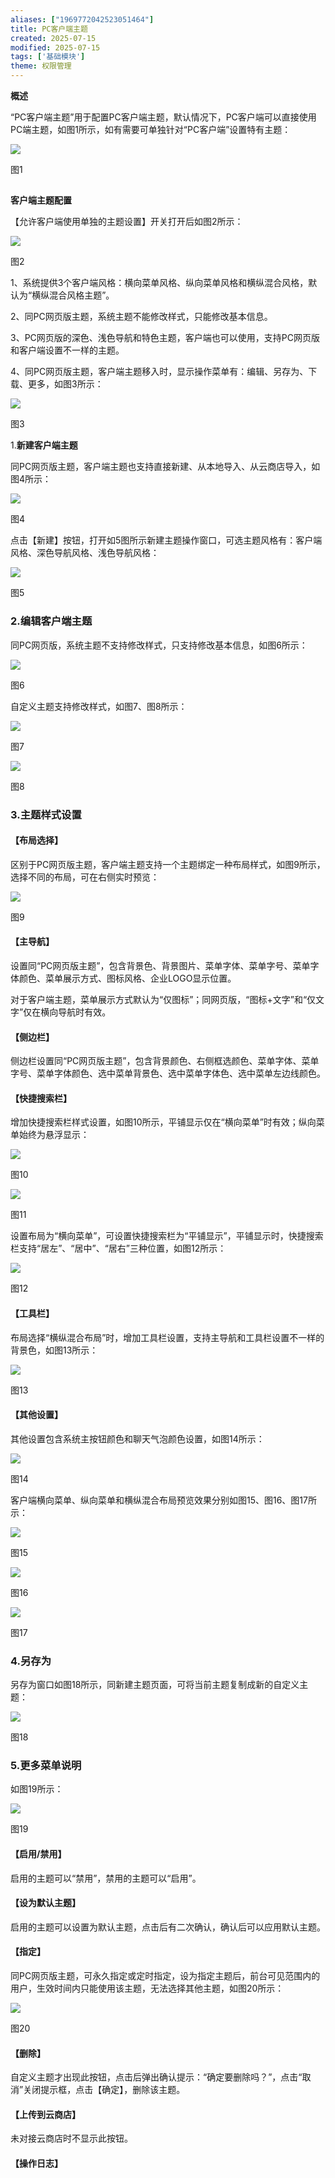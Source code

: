 ```yaml
---
aliases: ["1969772042523051464"]
title: PC客户端主题
created: 2025-07-15
modified: 2025-07-15
tags: ['基础模块']
theme: 权限管理
---
```


**概述**

“PC客户端主题”用于配置PC客户端主题，默认情况下，PC客户端可以直接使用PC端主题，如图1所示，如有需要可单独针对“PC客户端”设置特有主题：

![](https://myhelpdoc.oss-cn-heyuan.aliyuncs.com/mdimages/e2fd6f867994eceed9b24ea8cef69e87.jpg)

图1

##

**客户端主题配置**

【允许客户端使用单独的主题设置】开关打开后如图2所示：

![](https://myhelpdoc.oss-cn-heyuan.aliyuncs.com/mdimages/79d1dbf7c3c48740d2125205ad82035f.jpg)

图2

1、系统提供3个客户端风格：横向菜单风格、纵向菜单风格和横纵混合风格，默认为“横纵混合风格主题”。

2、同PC网页版主题，系统主题不能修改样式，只能修改基本信息。

3、PC网页版的深色、浅色导航和特色主题，客户端也可以使用，支持PC网页版和客户端设置不一样的主题。

4、同PC网页版主题，客户端主题移入时，显示操作菜单有：编辑、另存为、下载、更多，如图3所示：

![](https://myhelpdoc.oss-cn-heyuan.aliyuncs.com/mdimages/cbcbef88bf67b8273d416ec56bd9e9a0.jpg)

图3

1.**新建客户端主题**

同PC网页版主题，客户端主题也支持直接新建、从本地导入、从云商店导入，如图4所示：

![](https://myhelpdoc.oss-cn-heyuan.aliyuncs.com/mdimages/f8a31d739b321cd199d00c22d389d323.jpg)

图4

点击【新建】按钮，打开如5图所示新建主题操作窗口，可选主题风格有：客户端风格、深色导航风格、浅色导航风格：

![](https://myhelpdoc.oss-cn-heyuan.aliyuncs.com/mdimages/d26f3a0cbe0ec7faaeda833ed4c6e39a.jpg)

图5

### 2.**编辑客户端主题**

同PC网页版，系统主题不支持修改样式，只支持修改基本信息，如图6所示：

![](https://myhelpdoc.oss-cn-heyuan.aliyuncs.com/mdimages/e301752ca465fac31d5a96a8f0b19613.jpg)

图6

自定义主题支持修改样式，如图7、图8所示：

![](https://myhelpdoc.oss-cn-heyuan.aliyuncs.com/mdimages/77199926588bcd54397e7e39f8ba0228.jpg)

图7

![](https://myhelpdoc.oss-cn-heyuan.aliyuncs.com/mdimages/1a67ab4345876a784bbb16e8f7aa298d.jpg)

图8

### 3.**主题样式设置**

#### **【布局选择】**

区别于PC网页版主题，客户端主题支持一个主题绑定一种布局样式，如图9所示，选择不同的布局，可在右侧实时预览：

![](https://myhelpdoc.oss-cn-heyuan.aliyuncs.com/mdimages/0b03eb6e88bb3485af2cd3f750161cf5.jpg)

图9

#### **【主导航】**

设置同“PC网页版主题”，包含背景色、背景图片、菜单字体、菜单字号、菜单字体颜色、菜单展示方式、图标风格、企业LOGO显示位置。

对于客户端主题，菜单展示方式默认为“仅图标”；同网页版，“图标+文字”和“仅文字”仅在横向导航时有效。

#### **【侧边栏】**

侧边栏设置同“PC网页版主题”，包含背景颜色、右侧框选颜色、菜单字体、菜单字号、菜单字体颜色、选中菜单背景色、选中菜单字体色、选中菜单左边线颜色。

#### **【快捷搜索栏】**

增加快捷搜索栏样式设置，如图10所示，平铺显示仅在“横向菜单”时有效；纵向菜单始终为悬浮显示：

![](https://myhelpdoc.oss-cn-heyuan.aliyuncs.com/mdimages/3530df4a4c0b991ce7085c7443e75f92.jpg)

图10

![](https://myhelpdoc.oss-cn-heyuan.aliyuncs.com/mdimages/38de2e489e85b38f8f77d080e1daae92.jpg)

图11

设置布局为“横向菜单”，可设置快捷搜索栏为“平铺显示”，平铺显示时，快捷搜索栏支持“居左”、“居中”、“居右”三种位置，如图12所示：

![](https://myhelpdoc.oss-cn-heyuan.aliyuncs.com/mdimages/0039e617c626561921388df2002a2f16.jpg)

图12

#### **【工具栏】**

布局选择“横纵混合布局”时，增加工具栏设置，支持主导航和工具栏设置不一样的背景色，如图13所示：

![](https://myhelpdoc.oss-cn-heyuan.aliyuncs.com/mdimages/a9ae52cfa605b04b0fac58c895e184fb.jpg)

图13

#### **【其他设置】**

其他设置包含系统主按钮颜色和聊天气泡颜色设置，如图14所示：

![](https://myhelpdoc.oss-cn-heyuan.aliyuncs.com/mdimages/bfddfaec36387c04ea601832ab9eb3ee.jpg)

图14

客户端横向菜单、纵向菜单和横纵混合布局预览效果分别如图15、图16、图17所示：

![](https://myhelpdoc.oss-cn-heyuan.aliyuncs.com/mdimages/2b5bd2f08cc874c3b3a7f0c6eafdfdf0.jpg)

图15

![](https://myhelpdoc.oss-cn-heyuan.aliyuncs.com/mdimages/fd72670c85ecae45d9456d48143ae6c3.jpg)

图16

![](https://myhelpdoc.oss-cn-heyuan.aliyuncs.com/mdimages/8b43680c9caadacc8b4df6f95fcc1953.jpg)

图17

### 4.**另存为**

另存为窗口如图18所示，同新建主题页面，可将当前主题复制成新的自定义主题：

![](https://myhelpdoc.oss-cn-heyuan.aliyuncs.com/mdimages/69ff156021ae31763bb9f7431a242c46.jpg)

图18

### 5.**更多菜单说明**

如图19所示：

![](https://myhelpdoc.oss-cn-heyuan.aliyuncs.com/mdimages/fe863a8f409959d0feb2770fd21100df.jpg)

图19

#### **【启用/禁用】**

启用的主题可以“禁用”，禁用的主题可以“启用”。

#### **【设为默认主题】**

启用的主题可以设置为默认主题，点击后有二次确认，确认后可以应用默认主题。

#### **【指定】**

同PC网页版主题，可永久指定或定时指定，设为指定主题后，前台可见范围内的用户，生效时间内只能使用该主题，无法选择其他主题，如图20所示：

![](https://myhelpdoc.oss-cn-heyuan.aliyuncs.com/mdimages/69c5f96699a86f4aec6c848dfb7d5fb2.jpg)

图20

#### **【删除】**

自定义主题才出现此按钮，点击后弹出确认提示：“确定要删除吗？”，点击“取消”关闭提示框，点击【确定】，删除该主题。

#### **【上传到云商店】**

未对接云商店时不显示此按钮。

#### **【操作日志】**

